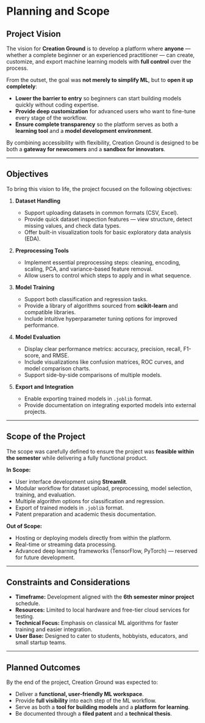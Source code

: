 # Planning and Scope

## Project Vision

The vision for **Creation Ground** is to develop a platform where **anyone** — whether a complete beginner or an experienced practitioner — can create, customize, and export machine learning models with **full control** over the process.

From the outset, the goal was **not merely to simplify ML**, but to **open it up completely**:

* **Lower the barrier to entry** so beginners can start building models quickly without coding expertise.
* **Provide deep customization** for advanced users who want to fine-tune every stage of the workflow.
* **Ensure complete transparency** so the platform serves as both a **learning tool** and a **model development environment**.

By combining accessibility with flexibility, Creation Ground is designed to be both a **gateway for newcomers** and a **sandbox for innovators**.

---

## Objectives

To bring this vision to life, the project focused on the following objectives:

1. **Dataset Handling**

   * Support uploading datasets in common formats (CSV, Excel).
   * Provide quick dataset inspection features — view structure, detect missing values, and check data types.
   * Offer built-in visualization tools for basic exploratory data analysis (EDA).

2. **Preprocessing Tools**

   * Implement essential preprocessing steps: cleaning, encoding, scaling, PCA, and variance-based feature removal.
   * Allow users to control which steps to apply and in what sequence.

3. **Model Training**

   * Support both classification and regression tasks.
   * Provide a library of algorithms sourced from **scikit-learn** and compatible libraries.
   * Include intuitive hyperparameter tuning options for improved performance.

4. **Model Evaluation**

   * Display clear performance metrics: accuracy, precision, recall, F1-score, and RMSE.
   * Include visualizations like confusion matrices, ROC curves, and model comparison charts.
   * Support side-by-side comparisons of multiple models.

5. **Export and Integration**

   * Enable exporting trained models in `.joblib` format.
   * Provide documentation on integrating exported models into external projects.

---

## Scope of the Project

The scope was carefully defined to ensure the project was **feasible within the semester** while delivering a fully functional product.

**In Scope:**

* User interface development using **Streamlit**.
* Modular workflow for dataset upload, preprocessing, model selection, training, and evaluation.
* Multiple algorithm options for classification and regression.
* Export of trained models in `.joblib` format.
* Patent preparation and academic thesis documentation.

**Out of Scope:**

* Hosting or deploying models directly from within the platform.
* Real-time or streaming data processing.
* Advanced deep learning frameworks (TensorFlow, PyTorch) — reserved for future development.

---

## Constraints and Considerations

* **Timeframe:** Development aligned with the **6th semester minor project** schedule.
* **Resources:** Limited to local hardware and free-tier cloud services for testing.
* **Technical Focus:** Emphasis on classical ML algorithms for faster training and easier integration.
* **User Base:** Designed to cater to students, hobbyists, educators, and small startup teams.

---

## Planned Outcomes

By the end of the project, Creation Ground was expected to:

* Deliver a **functional, user-friendly ML workspace**.
* Provide **full visibility** into each step of the ML workflow.
* Serve as both a **tool for building models** and a **platform for learning**.
* Be documented through a **filed patent** and a **technical thesis**.
